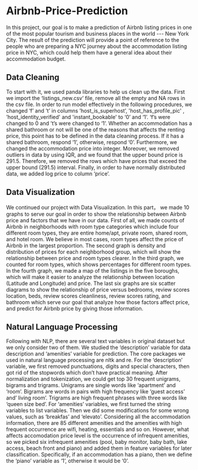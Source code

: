 # Airbnb-Price-Prediction

In this project, our goal is to make a prediction of Airbnb listing prices in one of the most popular tourism and business places in the world --- New York City. The result of the prediction will provide a point of reference to the people who are preparing a NYC journey about the accommodation listing price in NYC, which could help them have a general idea about their accommodation budget.

## Data Cleaning

To start with it, we used panda libraries to help us clean up the data. First we import the ‘listings_new.csv’ file, remove all the empty and NA rows in the csv file. In order to run model effectively in the following procedures, we changed ‘f’ and ’t’ in columns ’host_is_superhost’, 'host_has_profile_pic' , ’host_identity_verified' and 'instant_bookable' to ‘0’ and ‘1’. ‘f’s were changed to 0 and ’t’s were changed to ‘1’. Whether an accommodation has a shared bathroom or not will be one of the reasons that affects the renting price, this point has to be defined in the data cleaning process. If it has a shared bathroom, respond ‘1’, otherwise, respond ‘0’. Furthermore, we changed the accommodation price into integer. Moreover, we removed outliers in data by using IQR, and we found that the upper bound price is 291.5.  Therefore, we removed the rows which have prices that exceed the upper bound (291.5) interval. Finally, in order to have normally distributed data, we added log price to column ‘price’. 

## Data Visualization

We continued our project with Data Visualization. In this part， we made 10 graphs to serve our goal in order to show the relationship between Airbnb price and factors that we have in our data. First of all, we made counts of Airbnb in neighborhoods with room type categories which include four different room types, they are entire home/apt, private room, shared room, and hotel room. We believe in most cases, room types affect the price of Airbnb in the largest proportion. The second graph is density and distribution of prices for each neighborhood group, which will show the relationship between price and room types clearer. In the third graph, we counted for room types, which shows percentages for different room types. In the fourth graph, we made a map of the listings in the five boroughs, which will make it easier to analyze the relationship between location (Latitude and Longitude) and price. The last six graphs are six scatter diagrams to show the relationship of price versus bedrooms, review scores location, beds, review scores cleanliness, review scores rating, and bathroom which serve our goal that analyze how those factors affect price, and predict for Airbnb price by giving those information.

## Natural Language Processing

Following with NLP, there are several text variables in original dataset but we only consider two of them. We studied the ‘description’ variable for data description and ‘amenities’ variable for prediction. The core packages we used in natural language processing are nltk and re. For the ‘description’ variable, we first removed punctuations, digits and special characters, then got rid of the stopwords which don’t have practical meaning. After normalization and tokenization, we could get top 30 frequent unigrams, bigrams and trigrams. Unigrams are single words like ‘apartment’ and ‘room’. Bigrams are words in pairs with high frequency like ‘guest access’ and’ living room’. Trigrams are high frequent phrases with three words like ‘queen size bed’. For ‘amenities’ variables, we first turned the string variables to list variables. Then we did some modifications for some wrong values, such as ‘breakfas’ and ‘elevato’. Considering all the accommodation information, there are 85 different amenities and the amenities with high frequent occurrence are wifi, heating, essentials and  so on. However, what affects accomodation price level is the occurrence of infrequent amenities, so we picked six infrequent amenities (pool, baby monitor, baby bath, lake access, beach front and piano) and added them in feature variables for later classification. Specifically, if an accommodation has a piano, then we define the ‘piano’ variable as ‘1’, otherwise it would be ‘0’.
